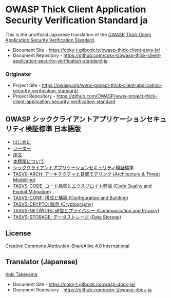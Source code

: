 # OWASP Thick Client Application Security Verification Standard ja

This is the unofficial Japanese translation of the [OWASP Thick Client Application Security Verification Standard](https://github.com/OWASP/www-project-thick-client-application-security-verification-standard).

- Document Site - <https://coky-t.gitbook.io/owasp-thick-client-asvs-ja/>
- Document Repository - <https://github.com/coky-t/owasp-thick-client-application-security-verification-standard-ja>

### Originator

- Project Site - <https://owasp.org/www-project-thick-client-application-security-verification-standard/>
- Project Repository - <https://github.com/OWASP/www-project-thick-client-application-security-verification-standard>

## OWASP シッククライアントアプリケーションセキュリティ検証標準 日本語版

* [はじめに](Document/README.md)
* [リーダー](Document/leaders.md)
* [序文](Document/document/1.0/01-Foreword.md)
* [本標準について](Document/document/1.0/02-Frontispiece.md)
* [シッククライアントアプリケーションセキュリティ検証標準](Document/document/1.0/03-Using_the_TASVS.md)
* [TASVS-ARCH: アーキテクチャと脅威モデリング (Architecture & Threat Modelling)](Document/document/1.0/04-TASVS-ARCH.md)
* [TASVS-CODE: コード品質とエクスプロイト軽減 (Code Quality and Exploit Mitigation)](Document/document/1.0/05-TASVS-CODE.md)
* [TASVS-CONF: 構成と構築 (Configuration and Building)](Document/document/1.0/06-TASVS-CONF.md)
* [TASVS-CRYPTO: 暗号 (Cryptography)](Document/document/1.0/07-TASVS-CRYPTO.md)
* [TASVS-NETWORK: 通信とプライバシー (Communication and Privacy)](Document/document/1.0/08-TASVS-NETWORK.md)
* [TASVS-STORAGE: データストレージ (Data Storage)](Document/document/1.0/09-TASVS-STORAGE.md)

## License

[Creative Commons Attribution-ShareAlike 4.0 International](https://creativecommons.org/licenses/by-sa/4.0/)

## Translator (Japanese)

[Koki Takeyama](https://github.com/coky-t)

- Document Site - <https://coky-t.gitbook.io/owasp-docs-ja/>
- Document Repository - <https://github.com/coky-t/owasp-docs-ja>
